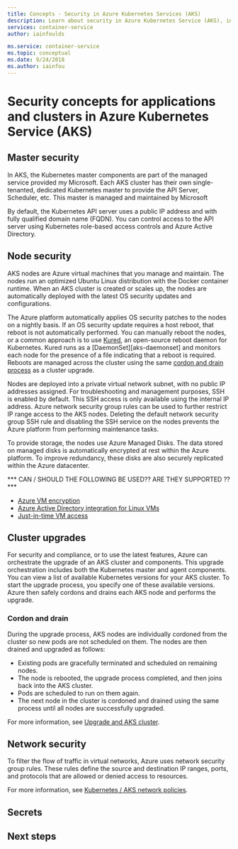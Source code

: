 ```yaml
---
title: Concepts - Security in Azure Kubernetes Services (AKS)
description: Learn about security in Azure Kubernetes Service (AKS), including master and node communication, network policies, and Kubernetes secrets.
services: container-service
author: iainfoulds

ms.service: container-service
ms.topic: conceptual
ms.date: 9/24/2018
ms.author: iainfou
---
```


# Security concepts for applications and clusters in Azure Kubernetes Service (AKS)

## Master security

In AKS, the Kubernetes master components are part of the managed service provided my Microsoft. Each AKS cluster has their own single-tenanted, dedicated Kubernetes master to provide the API Server, Scheduler, etc. This master is managed and maintained by Microsoft

By default, the Kubernetes API server uses a public IP address and with fully qualified domain name (FQDN). You can control access to the API server using Kubernetes role-based access controls and Azure Active Directory.

## Node security

AKS nodes are Azure virtual machines that you manage and maintain. The nodes run an optimized Ubuntu Linux distribution with the Docker container runtime. When an AKS cluster is created or scales up, the nodes are automatically deployed with the latest OS security updates and configurations.

The Azure platform automatically applies OS security patches to the nodes on a nightly basis. If an OS security update requires a host reboot, that reboot is not automatically performed. You can manually reboot the nodes, or a common approach is to use [Kured][kured], an open-source reboot daemon for Kubernetes. Kured runs as a [DaemonSet][aks-daemonset] and monitors each node for the presence of a file indicating that a reboot is required. Reboots are managed across the cluster using the same [cordon and drain process](#cordon-and-drain) as a cluster upgrade.

Nodes are deployed into a private virtual network subnet, with no public IP addresses assigned. For troubleshooting and management purposes, SSH is enabled by default. This SSH access is only available using the internal IP address. Azure network security group rules can be used to further restrict IP range access to the AKS nodes. Deleting the default network security group SSH rule and disabling the SSH service on the nodes prevents the Azure platform from performing maintenance tasks.

To provide storage, the nodes use Azure Managed Disks. The data stored on managed disks is automatically encrypted at rest within the Azure platform. To improve redundancy, these disks are also securely replicated within the Azure datacenter.

*** CAN / SHOULD THE FOLLOWING BE USED?? ARE THEY SUPPORTED ?? ***

- [Azure VM encryption](../virtual-machines/linux/encrypt-disks.md)
- [Azure Active Directory integration for Linux VMs](../virtual-machines/linux/login-using-aad.md)
- [Just-in-time VM access](../security-center/security-center-just-in-time.md)

## Cluster upgrades

For security and compliance, or to use the latest features, Azure can orchestrate the upgrade of an AKS cluster and components. This upgrade orchestration includes both the Kubernetes master and agent components. You can view a list of available Kubernetes versions for your AKS cluster. To start the upgrade process, you specify one of these available versions. Azure then safely cordons and drains each AKS node and performs the upgrade.

### Cordon and drain

During the upgrade process, AKS nodes are individually cordoned from the cluster so new pods are not scheduled on them. The nodes are then drained and upgraded as follows:

- Existing pods are gracefully terminated and scheduled on remaining nodes.
- The node is rebooted, the upgrade process completed, and then joins back into the AKS cluster.
- Pods are scheduled to run on them again.
- The next node in the cluster is cordoned and drained using the same process until all nodes are successfully upgraded.

For more information, see [Upgrade and AKS cluster][aks-upgrade-cluster].

## Network security

To filter the flow of traffic in virtual networks, Azure uses network security group rules. These rules define the source and destination IP ranges, ports, and protocols that are allowed or denied access to resources.

For more information, see [Kubernetes / AKS network policies][aks-network-policies].

## Secrets

## Next steps

<!-- LINKS - External -->
[kured]: https://github.com/weaveworks/kured

<!-- LINKS - Internal -->
[aks-daemonsets]: concepts-clusters-workloads.md#daemonsets
[aks-upgrade-cluster]: upgrade-cluster.md
[aks-network-policies]: concepts-network.md#network-policies
